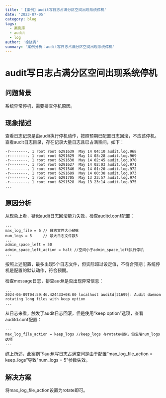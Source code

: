 ```yaml
---
title: '【案例】audit写日志占满分区空间出现系统停机'
date: '2023-07-05'
category: blog
tags:
  - 案例库
  - audit
  - log
author: '徐饶青'
summary: '案例分析：audit写日志占满分区空间出现系统停机'
---
```


# audit写日志占满分区空间出现系统停机

## 问题背景

系统异常停机，需要排查停机原因。

## 现象描述
查看日志记录是由audit执行停机动作，按照预期已配置日志回滚，不应该停机。
查看audit日志目录，存在记录大量日志且已占满空间，如下：

```
-r--------. 1 root root 6291639  May 14 04:10 audit.log.968
-r--------. 1 root root 6291629  May 14 03:28 audit.log.969
-r--------. 1 root root 6291630  May 14 02:45 audit.log.970
-r--------. 1 root root 6291627  May 14 02:03 audit.log.971
-r--------. 1 root root 6291546  May 14 01:20 audit.log.972
-r--------. 1 root root 6291689  May 14 00:38 audit.log.973
-r--------. 1 root root 6291705  May 13 23:57 audit.log.974
-r--------. 1 root root 6291528  May 13 23:14 audit.log.975
...
```

## 原因分析
从现象上看，疑似audit日志回滚能力失效，检查auditd.conf配置：

```
...
max_log_file = 6 // 日志文件大小6MB
num_logs = 5     // 最大日志文件数5
...
admin_space_left = 50
admin_space_left_action = halt //空间小于admin_space_left执行停机
...
```

按照上述配置，最多出现5个日志文件，但实际超过设定值，不符合预期；系统停机是配置的默认动作，符合预期。

检查message日志，排查audit是否出现异常信息：

```
...
2024-06-09T04:59:46.424433+08:00 localhost auditd[21699]: Audit daemon rotating long files with keep option
...
```

从日志来看，触发了audit日志回滚，但是使用“keep option”选项，查看auditd.conf配置：

```
...
max_log_file_action = keep_logs //keep_logs 与rotate相似，但忽略num_logs选项
...
```

综上所述，此案例下audit写日志占满空间是由于配置“max_log_file_action = keep_logs”导致"num_logs = 5"参数失效。
## 解决方案
将max_log_file_action设置为rotate即可。